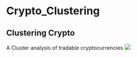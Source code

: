 # Crypto_Clustering
## Clustering Crypto

A Cluster analysis of tradable cryptocurrencies
![](https://i.stack.imgur.com/EKFve.png)
